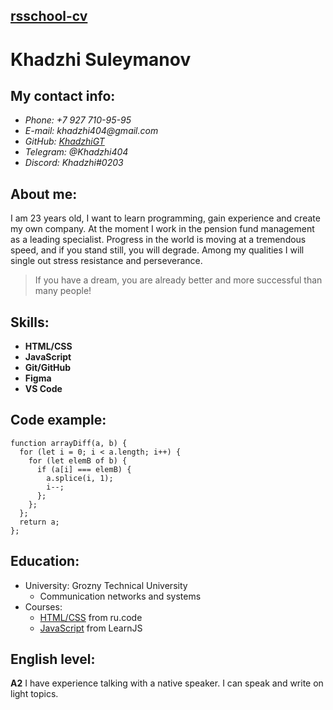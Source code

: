 ## [rsschool-cv](https://github.com/HadzhiGT/rsschool-cv/blob/gh-pages/cv.md)

# Khadzhi Suleymanov

## My contact info:
* _Phone: +7 927 710-95-95_
* _E-mail: khadzhi404@gmail.com_
* _GitHub: [KhadzhiGT](https://github.com/HadzhiGT)_
* _Telegram: @Khadzhi404_
* _Discord: Khadzhi#0203_

## About me:
I am 23 years old, I want to learn programming, gain experience and create my own company. 
At the moment I work in the pension fund management as a leading specialist.
Progress in the world is moving at a tremendous speed, and if you stand still, you will degrade.
Among my qualities I will single out stress resistance and perseverance.
> If you have a dream, you are already better and more successful than many people!

## Skills:
* __HTML/CSS__
* __JavaScript__
* __Git/GitHub__
* __Figma__
* __VS Code__

## Code example:
```
function arrayDiff(a, b) { 
  for (let i = 0; i < a.length; i++) {
    for (let elemB of b) {      
      if (a[i] === elemB) {
        a.splice(i, 1);
        i--;
      };
    };
  };
  return a;
};
```

## Education:
* University: Grozny Technical University
    + Communication networks and systems   
* Courses: 
    + [HTML/CSS](https://ru.code-basics.com) from ru.code
    + [JavaScript](https://learn.javascript.ru/) from LearnJS

## English level:
**A2** I have experience talking with a native speaker. I can speak and write on light topics.